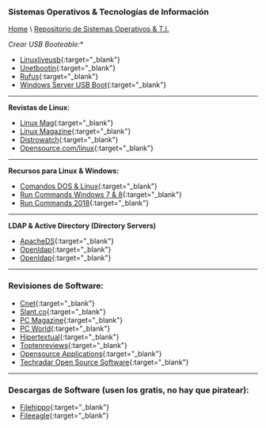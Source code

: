 
### Sistemas Operativos & Tecnologías de Información

[Home](https://profesantiago.github.io) \ [Repositorio de Sistemas Operativos & T.I.](https://github.com/ProfeSantiago/TI-OS)

**Crear USB Booteable*:**
- [Linuxliveusb](http://www.linuxliveusb.com/en/home){:target="_blank"}
- [Unetbootin](https://unetbootin.github.io/){:target="_blank"}
- [Rufus](https://rufus.ie/){:target="_blank"}
- [Windows Server USB Boot](https://docs.microsoft.com/en-us/windows-server-essentials/install/create-a-bootable-usb-flash-drive){:target="_blank"}

------------
**Revistas de Linux:**
- [Linux Mag](http://www.linux-mag.com/){:target="_blank"}
- [Linux Magazine](http://www.linux-magazine.com/){:target="_blank"}
- [Distrowatch](https://distrowatch.com/?language=ES){:target="_blank"}
- [Opensource.com/linux](https://opensource.com/tags/linux){:target="_blank"}

------------
**Recursos para Linux & Windows:**
- [Comandos DOS & Linux](https://access.redhat.com/documentation/en-US/Red_Hat_Enterprise_Linux/4/html/Step_by_Step_Guide/ap-doslinux.html){:target="_blank"}
- [Run Commands Windows 7 & 8](https://www.symantec.com/connect/articles/list-run-commands-windows-7-and-8){:target="_blank"}
- [Run Commands 2018](http://www.auditiait.es/en/list-of-commands-msc/){:target="_blank"}

------------
**LDAP & Active Directory (Directory Servers)**
- [ApacheDS](http://directory.apache.org/apacheds/downloads.html){:target="_blank"}
- [Openldap](http://www.openldap.org/){:target="_blank"}
- [Openldap](https://blogs.technet.microsoft.com/canitpro/2017/02/22/step-by-step-setting-up-active-directory-in-windows-server-2016/){:target="_blank"}
------------
### Revisiones de Software:
- [Cnet](https://www.cnet.com/topics/software/products){:target="_blank"}
- [Slant.co](https://www.slant.co/){:target="_blank"}
- [PC Magazine](https://www.pcmag.com/reviews/software){:target="_blank"}
- [PC World](https://www.pcworld.com/category/software/){:target="_blank"}
- [Hipertextual](https://hipertextual.com/software){:target="_blank"}
- [Toptenreviews](http://www.toptenreviews.com/software/){:target="_blank"}
- [Opensource Applications](https://opensource.com/resources/projects-and-applications){:target="_blank"}
- [Techradar Open Source Software](https://www.techradar.com/news/the-best-open-source-software){:target="_blank"}

------------
### Descargas de Software (usen los gratis, no hay que piratear):
- [Filehippo](https://filehippo.com/es/){:target="_blank"}
- [Fileeagle](https://www.fileeagle.com/){:target="_blank"}

